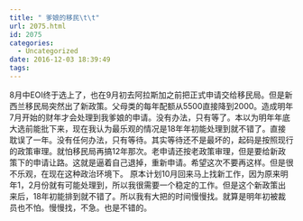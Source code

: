 ```yaml
---
title: " 爹娘的移民\t\t"
url: 2075.html
id: 2075
categories:
  - Uncategorized
date: 2016-12-03 18:39:49
tags:
---
```


8月中EOI终于选上了，也在9月初去阿拉斯加之前把正式申请交给移民局。但是新西兰移民局突然出了新政策。父母类的每年配额从5500直接降到2000。造成明年7月开始的财年才会处理到我爹娘的申请。没有办法，只有等了。本以为明年年底大选前能批下来，现在我认为最乐观的情况是18年年初能处理到就不错了。直接耽误了一年。没有任何办法，只有等待。其实等待还不是最坏的，起码是按照现行的政策审理。就怕移民局再搞12年那次。老申请还按老政策审理，但是要给新政策下的申请让路。这就是逼着自己退掉，重新申请。希望这次不要再这样。但是很不乐观，在现在这种政治环境下。 原本计划10月回来马上找新工作，因为原来明年1，2月份就有可能处理到，所以我很需要一个稳定的工作。但是这个新政策出来后，18年初能排到就不错了。所以我有大把的时间慢慢找。就算是明年初被裁员也不怕。慢慢找，不急。也是不错的。